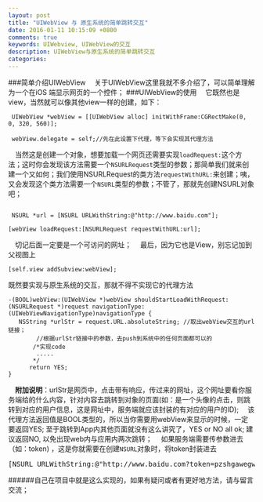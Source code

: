 ```yaml
---
layout: post
title: "UIWebView 与 原生系统的简单跳转交互"
date: 2016-01-11 10:15:09 +0800
comments: true
keywords: UIWebview, UIWebView的交互
description: UIWebView与原生系统的简单跳转交互
categories: 
---
```

###简单介绍UIWebView
 关于UIWebView这里我就不多介绍了，可以简单理解为一个在iOS 端显示网页的一个控件；
###UIWebView的使用
 它既然也是view，当然就可以像其他view一样的创建，如下：
<pre><code> UIWebView *webView = [[UIWebView alloc] initWithFrame:CGRectMake(0, 0, 320, 560)];

 webView.delegate = self;//先在此设置下代理，等下会实现其代理方法</code></pre>
 <!--more-->
 当然这是创建一个对象，想要加载一个网页还需要实现`loadRequest:`这个方法；这时你会发现该方法需要一个`NSURLRequest`类型的参数；那简单我们就来创建一个又如何；我们使用NSURLRequest的类方法`requestWithURL:`来创建；咦，又会发现这个类方法需要一个`NSURL`类型的参数；不管了，那就先创建NSURL对象吧；
<pre><code>
 NSURL *url = [NSURL URLWithString:@"http://www.baidu.com"];

[webView loadRequest:[NSURLRequest requestWithURL:url];</code></pre>
 切记后面一定要是一个可访问的网址；
 最后，因为它也是View，别忘记加到父视图上
<pre><code>[self.view addSubview:webView];</code></pre>
既然要实现与原生系统的交互，那就不得不实现它的代理方法
<pre><code>-(BOOL)webView:(UIWebView *)webView shouldStartLoadWithRequest:(NSURLRequest *)request navigationType:(UIWebViewNavigationType)navigationType {
   NSString *urlStr = request.URL.absoluteString; //取出webView交互的url链接；
        //根据urlStr链接中的参数，去push到系统中的任何页面都可以的
       /*实现code
        .....
       */
      return YES;
}</code></pre>
 <b>附加说明</b>：urlStr是网页中，点击带有响应，传过来的网址，这个网址要看你服务端给的什么内容，针对内容去跳转到对象的页面(如：是一个头像的点击，则跳转到对应的用户信息，这是网址中，服务端就应该封装的有对应的用户的ID);
 该代理方法返回值是BOOL类型的，所以当你需要用webView来显示的时候，一定要返回YES; 至于跳转到App内其他页面就没有这么讲究了，YES or NO all ok; 建议返回NO, 以免出现web内与应用内两次跳转；
 如果服务端需要传参数进去（如：token) ，这是你就需要在创建`NSURL`对象时，将token封装进去
<pre>[NSURL URLWithString:@"http://www.baidu.com?token=pzshgawegwegeugiwef93i24"]</pre>
######自己在项目中就是这么实现的，如果有疑问或者有更好地方法，请与留言交流；